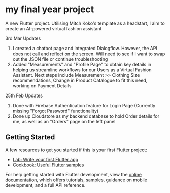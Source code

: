 # my final year project

A new Flutter project. Utilising Mitch Koko's template as a headstart, I aim to create an AI-powered virtual fashion assistant 

3rd Mar Updates
1. I created a chatbot page and integrated Dialogflow. However, the API does not call and reflect on the screen. Will need to see 
if I want to swap out the JSON file or continue troubleshooting
2. Added "Measurements" and "Profile Page" to obtain key details in helping us streamline workflows for our Users as a Virtual Fashion Assistant.
Next steps include Measurement >> Clothing Size recommendations, Change in Product Catalogue to fit this need, working on Payment Details 

25th Feb Updates
1. Done with Firebase Authentication feature for Login Page (Currently missing "Forgot Password" functionality)
2. Done up Cloudstore as my backend database to hold Order details for me, as well as an "Orders" page on the left panel 

## Getting Started
A few resources to get you started if this is your first Flutter project:

- [Lab: Write your first Flutter app](https://docs.flutter.dev/get-started/codelab)
- [Cookbook: Useful Flutter samples](https://docs.flutter.dev/cookbook)

For help getting started with Flutter development, view the
[online documentation](https://docs.flutter.dev/), which offers tutorials,
samples, guidance on mobile development, and a full API reference.

